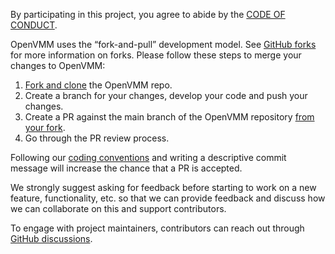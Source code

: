 By participating in this project, you agree to abide by the [CODE OF CONDUCT](./CODE_OF_CONDUCT.md).

OpenVMM uses the “fork-and-pull” development model. 
See [GitHub forks](https://docs.github.com/en/pull-requests/collaborating-with-pull-requests/working-with-forks) 
for more information on forks. Please follow these steps to merge your changes to OpenVMM:
1. [Fork and clone](https://docs.github.com/en/pull-requests/collaborating-with-pull-requests/working-with-forks/fork-a-repo#forking-a-repository) the OpenVMM repo.
2. Create a branch for your changes, develop your code and push your changes.
3. Create a PR against the main branch of the OpenVMM repository 
[from your fork](https://docs.github.com/en/pull-requests/collaborating-with-pull-requests/proposing-changes-to-your-work-with-pull-requests/creating-a-pull-request-from-a-fork).
4. Go through the PR review process. 

Following our [coding conventions](.\guide\src\dev_guide\contrib\code.md) and 
writing a descriptive commit message will increase the chance that a PR is accepted.

We strongly suggest asking for feedback before starting to work on a new feature, 
functionality, etc. so that we can provide feedback and discuss how we can 
collaborate on this and support contributors. 

To engage with project maintainers, contributors can reach out through 
[GitHub discussions](https://github.com/microsoft/openvmm/discussions).
